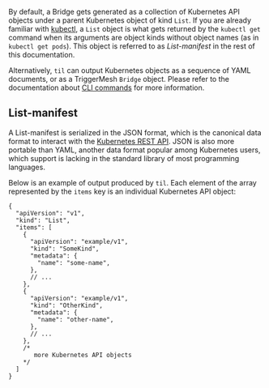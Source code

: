 By default, a Bridge gets generated as a collection of Kubernetes API objects under a parent Kubernetes object of kind `List`. If you are already familiar with [kubectl](https://kubernetes.io/docs/reference/kubectl/), a `List` object is what gets returned by the `kubectl get` command when its arguments are object kinds without object names (as in `kubectl get pods`). This object is referred to as _List-manifest_ in the rest of this documentation.

Alternatively, `til` can output Kubernetes objects as a sequence of YAML documents, or as a TriggerMesh `Bridge` object. Please refer to the documentation about [CLI commands](Commands.md) for more information.

## List-manifest

A List-manifest is serialized in the JSON format, which is the canonical data format to interact with the [Kubernetes REST API](https://kubernetes.io/docs/concepts/overview/kubernetes-api/). JSON is also more portable than YAML, another data format popular among Kubernetes users, which support is lacking in the standard library of most programming languages.

Below is an example of output produced by `til`. Each element of the array represented by the `items` key is an individual Kubernetes API object:

```jsonc
{
  "apiVersion": "v1",
  "kind": "List",
  "items": [
    {
      "apiVersion": "example/v1",
      "kind": "SomeKind",
      "metadata": {
        "name": "some-name",
      },
      // ...
    },
    {
      "apiVersion": "example/v1",
      "kind": "OtherKind",
      "metadata": {
        "name": "other-name",
      },
      // ...
    },
    /*
       more Kubernetes API objects
    */
  ]
}
```
